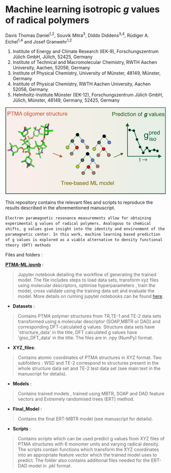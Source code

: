 # Machine learning isotropic **_g_** values of radical polymers 

Davis Thomas Daniel<sup>1,2</sup>, Souvik Mitra<sup>3</sup>, Diddo Diddens<sup>3,4</sup>, Rüdiger A. Eichel<sup>1,4</sup> and Josef Granwehr<sup>1,2</sup>


1. Institute of Energy and Climate Research (IEK-9), Forschungszentrum Jülich GmbH, Jülich, 52425, Germany
2. Institute of Technical and Macromolecular Chemistry, RWTH Aachen University, Aachen, 52056, Germany
3. Institute of Physical Chemistry, University of Münster, 48149, Münster, Germany
4. Institute of Physical Chemistry, RWTH Aachen University, Aachen 52056, Germany
5. Helmholtz-Institute Münster (IEK-12), Forschungszentrum Jülich GmbH, Jülich, Münster, 48149, Germany, 52425, Germany

![toc.png](Scripts/TOC.png)

This repository contains the relevant files and scripts to reproduce the results described in the aforementioned manuscript. 


`Electron paramagnetic resonance measurements allow for obtaining experimental g values of radical polymers. Analogous to chemical shifts, g values give insight into the identity and environment of the paramagnetic center. In this work, machine learning based prediction of g values is explored as a viable alternative to density functional theory (DFT) methods `



Files and folders :

**[PTMA-ML.ipynb](https://jugit.fz-juelich.de/d.daniel/ptma-ml/-/blob/main/PTMA-ML.ipynb)** : 

> Jupyter notebook detailing the workflow of generating the trained model. The file includes steps to load data sets, transform xyz files using molecular descriptors, optimise hyperparameters , train the model, cross validate using the training data set and evaluate the model.  More details on running jupyter notebooks can be found [here](https://jupyter.org/install).

* **Datasets** : 

>  Contains PTMA polymer structures from TR,TE-1 and TE-2 data sets transformed using a molecular descriptor (SOAP,MBTR or DAD) and corresponding DFT-calculated g values. Structure data sets have 'structure_data' in the title, DFT calculated g values have 'giso_DFT_data' in the title. The files are in .npy (NumPy) format.

* **XYZ_files**:

> Contains atomic coordinates of PTMA structures in XYZ format. Two subfolders : WSD and TE-2 correspond to structures present in the whole structure data set and TE-2 test data set (see main text in the manuscript for details).

* **Models** :

> Contains trained models , trained using MBTR, SOAP and DAD feature vectors and Extremely randomised trees (ERT) method.

* **Final_Model** :

> Contains the final ERT-MBTR model (see manuscript for details).

* **Scripts** :

> Contains scripts which can be used predict g values from XYZ files of PTMA structures with 6 monomer units and varying radical density. The scripts contain functions which transform the XYZ coordinates into an appropriate feature vector which the trained model uses to predict. The folder also contains additional files needed for the ERT-DAD model in .pkl format.
